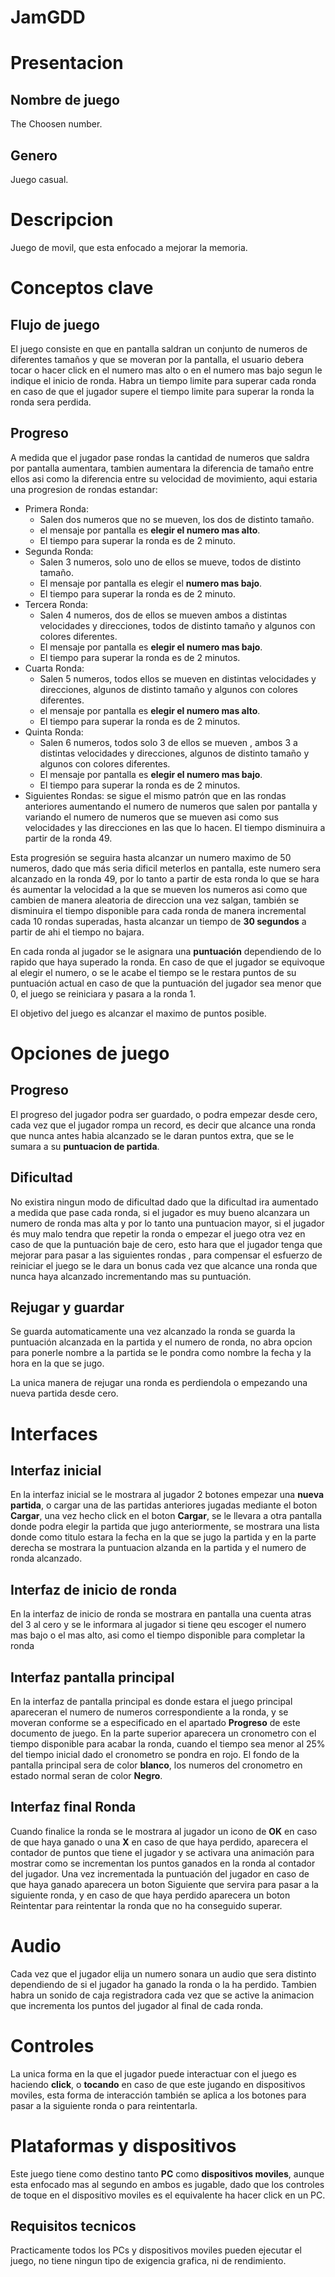 # JamGDD

# Presentacion
## Nombre de juego
The Choosen number.

## Genero
Juego casual.

# Descripcion
Juego de movil, que esta enfocado a mejorar la memoria.

# Conceptos clave
## Flujo de juego
El juego consiste en que en pantalla saldran un conjunto de numeros de diferentes tamaños y que se moveran por la pantalla, el usuario debera tocar
o hacer click en el numero mas alto o en el numero mas bajo segun le indique el inicio de ronda. Habra un tiempo limite para superar cada ronda en caso de que 
el jugador supere el tiempo limite para superar la ronda la ronda sera perdida.

## Progreso
A medida que el jugador pase rondas la cantidad de numeros que saldra por pantalla aumentara, tambien aumentara la diferencia de tamaño entre
ellos asi como la diferencia entre su velocidad de movimiento, aqui estaria una progresion de rondas estandar:

  - Primera Ronda: 
    -  Salen dos numeros que no se mueven, los dos de distinto tamaño.
    -  el mensaje por pantalla es **elegir el numero mas alto**.
    -  El tiempo para superar la ronda es de 2 minuto.
  - Segunda Ronda: 
    -  Salen 3 numeros, solo uno de ellos se mueve, todos de distinto tamaño. 
    -  El mensaje por pantalla es elegir el **numero mas bajo**.
    -  El tiempo para superar la ronda es de 2 minuto.
  - Tercera Ronda: 
    -   Salen 4 numeros, dos de ellos se mueven ambos a distintas velocidades y direcciones, todos de distinto tamaño y algunos con colores diferentes.
    -   El mensaje por pantalla es **elegir el numero mas bajo**.
    -   El tiempo para superar la ronda es de 2 minutos.
  - Cuarta Ronda: 
    -   Salen 5 numeros, todos ellos se mueven en distintas velocidades y direcciones, algunos de distinto tamaño y algunos con colores diferentes.
    -   el mensaje por pantalla es **elegir el numero mas alto**.
    -   El tiempo para superar la ronda es de 2 minutos.
  - Quinta Ronda: 
    -   Salen 6 numeros, todos solo 3 de ellos se mueven , ambos 3 a distintas velocidades y direcciones, algunos de distinto tamaño y algunos con colores diferentes.
    -   El mensaje por pantalla es **elegir el numero mas bajo**.
    -   El tiempo para superar la ronda es de 2 minutos.
  - Siguientes Rondas: se sigue el mismo patrón que en las rondas anteriores aumentando el numero de numeros que salen por pantalla y variando el numero de numeros
    que se mueven asi como sus velocidades y las direcciones en las que lo hacen. El tiempo disminuira a partir de la ronda 49.

Esta progresión se seguira hasta alcanzar un numero maximo de 50 numeros, dado que más seria dificil meterlos en pantalla, este numero sera alcanzado en la ronda
49, por lo tanto a partir de esta ronda lo que se hara és aumentar la velocidad a la que se mueven los numeros asi como que cambien de manera aleatoria de direccion
una vez salgan, también se disminuira el tiempo disponible para cada ronda de manera incremental cada 10 rondas superadas, hasta alcanzar un tiempo de **30 segundos** a partir
de ahi el tiempo no bajara.

En cada ronda al jugador se le asignara una **puntuación** dependiendo de lo rapido que haya superado la ronda. En caso de que el jugador se equivoque al elegir el numero, o
se le acabe el tiempo se le restara puntos de su puntuación actual en caso de que la puntuación del jugador sea menor que 0, el juego se reiniciara y pasara a la ronda 1.

El objetivo del juego es alcanzar el maximo de puntos posible.

# Opciones de juego
## Progreso
El progreso del jugador podra ser guardado, o podra empezar desde cero, cada vez que el jugador rompa un record, es decir que alcance una ronda que nunca antes habia alcanzado
se le daran puntos extra, que se le sumara a su **puntuacion de partida**.

## Dificultad
No existira ningun modo de dificultad dado que la dificultad ira aumentado a medida que pase cada ronda, si el jugador es muy bueno alcanzara un numero de ronda mas alta
y por lo tanto una puntuacion mayor, si el jugador és muy malo tendra que repetir la ronda o empezar el juego otra vez en caso de que la puntuación baje de cero, esto 
hara que el jugador tenga que mejorar para pasar a las siguientes rondas , para compensar el esfuerzo de reiniciar el juego se le dara un bonus cada vez que alcance una
ronda que nunca haya alcanzado incrementando mas su puntuación.

## Rejugar y guardar
Se guarda automaticamente una vez alcanzado la ronda se guarda la puntuación alcanzada en la partida y el numero de ronda, no abra opcion para ponerle nombre a la partida
se le pondra como nombre la fecha y la hora en la que se jugo.

La unica manera de rejugar una ronda es perdiendola o empezando una nueva partida desde cero.

# Interfaces
## Interfaz inicial
En la interfaz inicial se le mostrara al jugador 2 botones empezar una **nueva partida**, o cargar una de las partidas anteriores jugadas mediante el boton **Cargar**, una 
vez hecho click en el boton **Cargar**, se le llevara a otra pantalla donde podra elegir la partida que jugo anteriormente, se mostrara una lista donde como titulo
estara la fecha en la que se jugo la partida y en la parte derecha se mostrara la puntuacion alzanda en la partida y el numero de ronda alcanzado.

## Interfaz de inicio de ronda
En la interfaz de inicio de ronda se mostrara en pantalla una cuenta atras del 3 al cero y se le informara al jugador si tiene qeu escoger el numero mas bajo o el mas alto, asi
como el tiempo disponible para completar la ronda

## Interfaz pantalla principal
En la interfaz de pantalla principal es donde estara el juego principal apareceran el numero de numeros correspondiente a la ronda, y se moveran conforme se a especificado en el
apartado **Progreso** de este documento de juego. En la parte superior aparecera un cronometro con el tiempo disponible para acabar la ronda, cuando el tiempo sea menor al 
25% del tiempo inicial dado el cronometro se pondra en rojo. El fondo de la pantalla principal sera de color **blanco**, los numeros del cronometro en estado normal
seran de color **Negro**.

## Interfaz final Ronda
Cuando finalice la ronda se le mostrara al jugador un icono de **OK** en caso de que haya ganado o una **X** en caso de que haya perdido, aparecera el contador de puntos que tiene el jugador y se activara una animación para mostrar como se incrementan los puntos ganados en la ronda al contador del jugador. Una vez incrementada la puntuación del jugador en caso de que haya ganado aparecera un boton Siguiente que servira para pasar a la siguiente ronda, y en caso de que haya perdido aparecera un boton Reintentar para reintentar la ronda que no ha conseguido superar.

# Audio
Cada vez que el jugador elija un numero sonara un audio que sera distinto dependiendo de si el jugador ha ganado la ronda o la ha perdido. Tambien habra un sonido de caja 
registradora cada vez que se active la animacion que incrementa los puntos del jugador al final de cada ronda.

# Controles
La unica forma en la que el jugador puede interactuar con el juego es haciendo **click**, o **tocando** en caso de que este jugando en dispositivos moviles, esta forma de 
interacción también se aplica a los botones para pasar a la siguiente ronda o para reintentarla.

# Plataformas y dispositivos
Este juego tiene como destino tanto **PC** como **dispositivos moviles**, aunque esta enfocado mas al segundo en ambos es jugable, dado que los controles de toque en el dispositivo moviles es el equivalente ha hacer click en un PC.

## Requisitos tecnicos
Practicamente todos los PCs y dispositivos moviles pueden ejecutar el juego, no tiene ningun tipo de exigencia grafica, ni de rendimiento.




